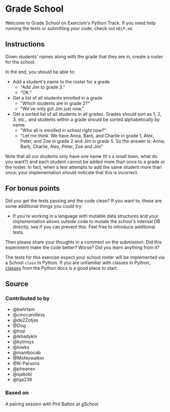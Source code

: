 # Grade School

Welcome to Grade School on Exercism's Python Track.
If you need help running the tests or submitting your code, check out `HELP.md`.

## Instructions

Given students' names along with the grade that they are in, create a roster
for the school.

In the end, you should be able to:

- Add a student's name to the roster for a grade
  - "Add Jim to grade 2."
  - "OK."
- Get a list of all students enrolled in a grade
  - "Which students are in grade 2?"
  - "We've only got Jim just now."
- Get a sorted list of all students in all grades.  Grades should sort
  as 1, 2, 3, etc., and students within a grade should be sorted
  alphabetically by name.
  - "Who all is enrolled in school right now?"
  - "Let me think. We have
  Anna, Barb, and Charlie in grade 1,
  Alex, Peter, and Zoe in grade 2
  and Jim in grade 5.
  So the answer is: Anna, Barb, Charlie, Alex, Peter, Zoe and Jim"

Note that all our students only have one name  (It's a small town, what
do you want?) and each student cannot be added more than once to a grade or the
roster.
In fact, when a test attempts to add the same student more than once, your
implementation should indicate that this is incorrect.

## For bonus points

Did you get the tests passing and the code clean? If you want to, these
are some additional things you could try:

- If you're working in a language with mutable data structures and your
  implementation allows outside code to mutate the school's internal DB
  directly, see if you can prevent this. Feel free to introduce additional
  tests.

Then please share your thoughts in a comment on the submission. Did this
experiment make the code better? Worse? Did you learn anything from it?

The tests for this exercise expect your school roster will be implemented via a School `class` in Python.
If you are unfamiliar with classes in Python, [classes][classes in python] from the Python docs is a good place to start.

[classes in python]: https://docs.python.org/3/tutorial/classes.html

## Source

### Contributed to by

- @behrtam
- @cmccandless
- @de2Zotjes
- @Dog
- @hop
- @ikhadykin
- @kytrinyx
- @lowks
- @mambocab
- @Mofeywalker
- @N-Parsons
- @pheanex
- @sjakobi
- @tqa236

### Based on

A pairing session with Phil Battos at gSchool